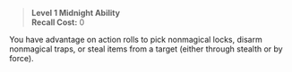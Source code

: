 > **Level 1 Midnight Ability**  
> **Recall Cost:** 0

You have advantage on action rolls to pick nonmagical locks, disarm nonmagical traps, or steal items from a target (either through stealth or by force).
